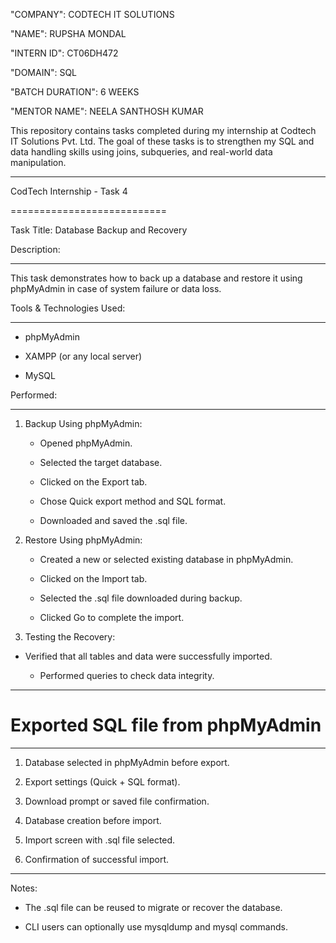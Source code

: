 "COMPANY": CODTECH IT SOLUTIONS

"NAME": RUPSHA MONDAL

"INTERN ID": CT06DH472

"DOMAIN": SQL

"BATCH DURATION": 6 WEEKS

"MENTOR NAME": NEELA SANTHOSH KUMAR

This repository contains tasks completed during my internship at Codtech IT Solutions Pvt. Ltd.
The goal of these tasks is to strengthen my SQL and data handling skills using joins, subqueries, and real-world data manipulation.

---

CodTech Internship - Task 4

===========================


Task Title: Database Backup and Recovery


Description:

------------

This task demonstrates how to back up a database and restore it using phpMyAdmin in case of system failure or data loss.


Tools & Technologies Used:

--------------------------

- phpMyAdmin

- XAMPP (or any local server)

- MySQL


Performed:

----------------

1. Backup Using phpMyAdmin:
  
 	- Opened phpMyAdmin.
   
	- Selected the target database.
   
	- Clicked on the Export tab.
   
	- Chose Quick export method and SQL format.
   
	- Downloaded and saved the .sql file.


2. Restore Using phpMyAdmin:
   
	- Created a new or selected existing database in phpMyAdmin.
   
	- Clicked on the Import tab.
   
	- Selected the .sql file downloaded during backup.
   
	- Clicked Go to complete the import.


3. Testing the Recovery:

	
- Verified that all tables and data were successfully imported.

	- Performed queries to check data integrity.               

---

# Exported SQL file from phpMyAdmin
      
---

1. Database selected in phpMyAdmin before export.

2. Export settings (Quick + SQL format).

3. Download prompt or saved file confirmation.

4. Database creation before import.

5. Import screen with .sql file selected.

6. Confirmation of successful import.


---

Notes:

- The .sql file can be reused to migrate or recover the database.

- CLI users can optionally use mysqldump and mysql commands.
